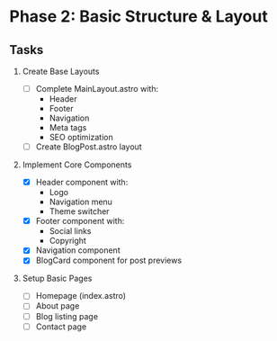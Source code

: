 # Phase 2: Basic Structure & Layout

## Tasks

1. Create Base Layouts

   - [ ] Complete MainLayout.astro with:
     - Header
     - Footer
     - Navigation
     - Meta tags
     - SEO optimization
   - [ ] Create BlogPost.astro layout

2. Implement Core Components

   - [x] Header component with:
     - Logo
     - Navigation menu
     - Theme switcher
   - [x] Footer component with:
     - Social links
     - Copyright
   - [x] Navigation component
   - [x] BlogCard component for post previews

3. Setup Basic Pages
   - [ ] Homepage (index.astro)
   - [ ] About page
   - [ ] Blog listing page
   - [ ] Contact page
